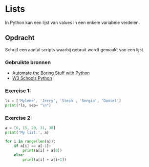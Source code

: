 # Lists
In Python kan een lijst van values in een enkele variabele verdelen.

## Opdracht
Schrijf een aantal scripts waarbij gebruit wordt gemaakt van een lijst. 

### Gebruikte bronnen
- [Automate the Boring Stuff with Python](https://automatetheboringstuff.com/#toc)
- [W3 Schools Python](https://www.w3schools.com/python/default.asp)

### Exercise 1:
``` python
ls = ['Mylene', 'Jerry', 'Steph', 'Sergio', 'Daniel']
print(*ls, sep= "\n")
```

### Exercise 2:
``` python
a = [6, 15, 29, 31, 38]
print('My list:', a)

for i in range(len(a)):
    if a[i] == a[-1]:  
        print(a[i] + a[0])
    else:
        print(a[i] + a[i+1])
```
